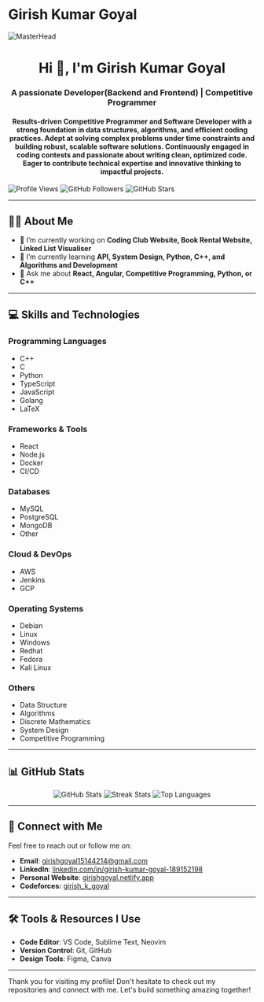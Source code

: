 # Girish Kumar Goyal
![MasterHead](https://1.bp.blogspot.com/-7A4WynwLsMw/XbBpCXG8fHI/AAAAAAAAMt4/uOa1bpLskYgrwGbllhSu2SDj_Mig8SXJQCLcBGAsYHQ/s1600/2000_600px.gif)

<h1 align="center">Hi 👋, I'm Girish Kumar Goyal</h1>
<h3 align="center">A passionate Developer(Backend and Frontend) | Competitive Programmer</h3>
<h4 align="center">Results-driven Competitive Programmer and Software Developer with a strong
foundation in data structures, algorithms, and efficient coding practices. Adept
at solving complex problems under time constraints and building robust,
scalable software solutions. Continuously engaged in coding contests and
passionate about writing clean, optimized code. Eager to contribute technical
expertise and innovative thinking to impactful projects.</h4>

![Profile Views](https://komarev.com/ghpvc/?username=Girish-1-Goyal&color=blue&style=flat-square)
![GitHub Followers](https://img.shields.io/github/followers/Girish-1-Goyal?label=Followers&style=flat-square)
![GitHub Stars](https://img.shields.io/github/stars/Girish-1-Goyal?label=Stars&style=flat-square)

---

## 👨‍💻 About Me
- 🔭 I’m currently working on **Coding Club Website, Book Rental Website, Linked List Visualiser**
- 🌱 I’m currently learning **API, System Design, Python, C++, and Algorithms and Development**
- 💬 Ask me about **React, Angular, Competitive Programming, Python, or C++**
---

## 💻 Skills and Technologies

### Programming Languages
- C++
- C
- Python
- TypeScript
- JavaScript
- Golang
- LaTeX

### Frameworks & Tools
- React
- Node.js
- Docker
- CI/CD

### Databases
- MySQL
- PostgreSQL
- MongoDB
- Other

### Cloud & DevOps
- AWS
- Jenkins
- GCP

### Operating Systems
- Debian
- Linux
- Windows
- Redhat
- Fedora
- Kali Linux

### Others
- Data Structure
- Algorithms
- Discrete Mathematics
- System Design
- Competitive Programming

---

## 📊 GitHub Stats
<p align="center">
  <img src="https://github-readme-stats.vercel.app/api?username=girish-1-goyal&show_icons=true&theme=radical" alt="GitHub Stats" />
  <img src="https://github-readme-streak-stats.herokuapp.com/?user=girish-1-goyal&theme=radical" alt="Streak Stats" />
  <img src="https://github-readme-stats.vercel.app/api/top-langs/?username=girish-1-goyal&layout=compact&theme=radical" alt="Top Languages" />
</p>

---

## 🤝 Connect with Me

Feel free to reach out or follow me on:

- **Email**: [girishgoyal15144214@gmail.com](mailto:girishgoyal15144214@gmail.com)  
- **LinkedIn**: [linkedin.com/in/girish-kumar-goyal-189152198](https://www.linkedin.com/in/girish-kumar-goyal-189152198/)  
- **Personal Website**: [girishgoyal.netlify.app](https://girishgoyal.netlify.app)
- **Codeforces:** [girish_k_goyal](https://codeforces.com/profile/girish_k_goyal)
---

## 🛠️ Tools & Resources I Use

- **Code Editor**: VS Code, Sublime Text, Neovim  
- **Version Control**: Git, GitHub  
- **Design Tools**: Figma, Canva
---

Thank you for visiting my profile! Don't hesitate to check out my repositories and connect with me. Let's build something amazing together!
